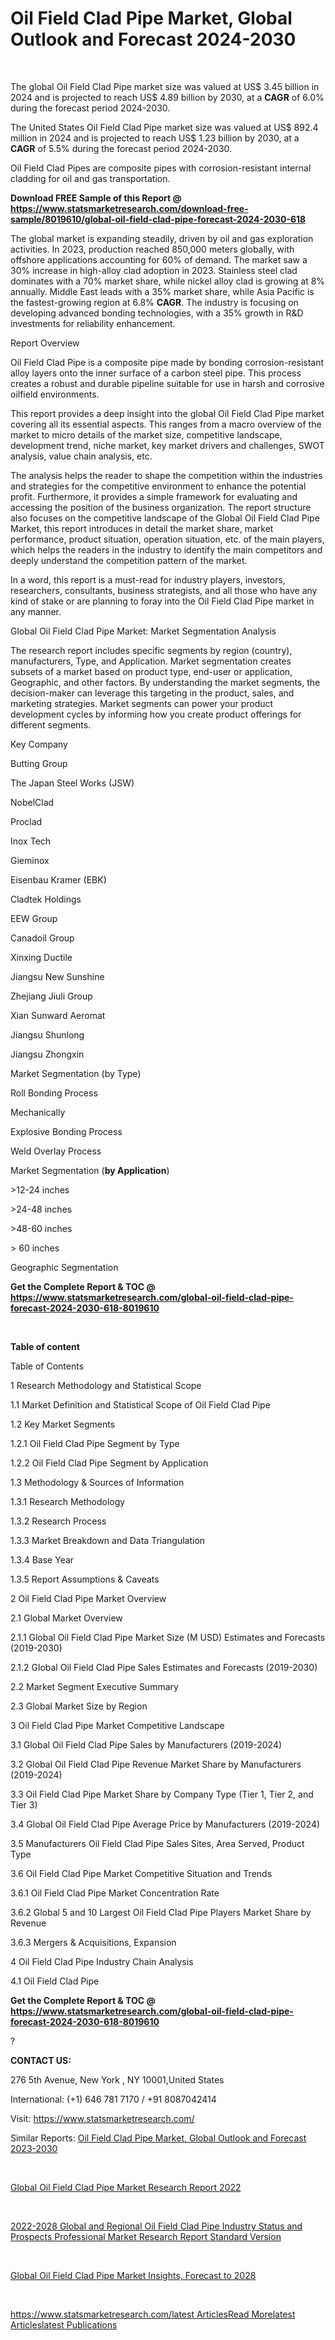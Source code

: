 <h1>Oil Field Clad Pipe Market, Global Outlook and Forecast 2024-2030</h1><br/><p>The global Oil Field Clad Pipe market size was valued at US$ 3.45 billion in 2024 and is projected to reach US$ 4.89 billion by 2030, at a <strong>CAGR</strong> of 6.0% during the forecast period 2024-2030.</p>
 
 
 
 <p>The United States Oil Field Clad Pipe market size was valued at US$ 892.4 million in 2024 and is projected to reach US$ 1.23 billion by 2030, at a <strong>CAGR</strong> of 5.5% during the forecast period 2024-2030.</p>
 
 
 
 <p>Oil Field Clad Pipes are composite pipes with corrosion-resistant internal cladding for oil and gas transportation.</p>
 
 
 
 <p><strong>Download FREE Sample of this Report @ <a href="https://www.statsmarketresearch.com/download-free-sample/8019610/global-oil-field-clad-pipe-forecast-2024-2030-618">https://www.statsmarketresearch.com/download-free-sample/8019610/global-oil-field-clad-pipe-forecast-2024-2030-618</a></strong></p>
 
 
 
 <p>The global market is expanding steadily, driven by oil and gas exploration activities. In 2023, production reached 850,000 meters globally, with offshore applications accounting for 60% of demand. The market saw a 30% increase in high-alloy clad adoption in 2023. Stainless steel clad dominates with a 70% market share, while nickel alloy clad is growing at 8% annually. Middle East leads with a 35% market share, while Asia Pacific is the fastest-growing region at 6.8% <strong>CAGR</strong>. The industry is focusing on developing advanced bonding technologies, with a 35% growth in R&D investments for reliability enhancement.</p>
 
 
 
 <p>Report Overview</p>
 
 
 
 <p>Oil Field Clad Pipe is a composite pipe made by bonding corrosion-resistant alloy layers onto the inner surface of a carbon steel pipe. This process creates a robust and durable pipeline suitable for use in harsh and corrosive oilfield environments.</p>
 
 
 
 <p>This report provides a deep insight into the global Oil Field Clad Pipe market covering all its essential aspects. This ranges from a macro overview of the market to micro details of the market size, competitive landscape, development trend, niche market, key market drivers and challenges, SWOT analysis, value chain analysis, etc.</p>
 
 
 
 <p>The analysis helps the reader to shape the competition within the industries and strategies for the competitive environment to enhance the potential profit. Furthermore, it provides a simple framework for evaluating and accessing the position of the business organization. The report structure also focuses on the competitive landscape of the Global Oil Field Clad Pipe Market, this report introduces in detail the market share, market performance, product situation, operation situation, etc. of the main players, which helps the readers in the industry to identify the main competitors and deeply understand the competition pattern of the market.</p>
 
 
 
 <p>In a word, this report is a must-read for industry players, investors, researchers, consultants, business strategists, and all those who have any kind of stake or are planning to foray into the Oil Field Clad Pipe market in any manner.</p>
 
 
 
 <p>Global Oil Field Clad Pipe Market: Market Segmentation Analysis</p>
 
 
 
 <p>The research report includes specific segments by region (country), manufacturers, Type, and Application. Market segmentation creates subsets of a market based on product type, end-user or application, Geographic, and other factors. By understanding the market segments, the decision-maker can leverage this targeting in the product, sales, and marketing strategies. Market segments can power your product development cycles by informing how you create product offerings for different segments.</p>
 
 
 
 <p>Key Company</p>
 
 
 
 <p>Butting Group</p>
 
 
 
 <p>The Japan Steel Works (JSW)</p>
 
 
 
 <p>NobelClad</p>
 
 
 
 <p>Proclad</p>
 
 
 
 <p>Inox Tech</p>
 
 
 
 <p>Gieminox</p>
 
 
 
 <p>Eisenbau Kramer (EBK)</p>
 
 
 
 <p>Cladtek Holdings</p>
 
 
 
 <p>EEW Group</p>
 
 
 
 <p>Canadoil Group</p>
 
 
 
 <p>Xinxing Ductile</p>
 
 
 
 <p>Jiangsu New Sunshine</p>
 
 
 
 <p>Zhejiang Jiuli Group</p>
 
 
 
 <p>Xian Sunward Aeromat</p>
 
 
 
 <p>Jiangsu Shunlong</p>
 
 
 
 <p>Jiangsu Zhongxin</p>
 
 
 
 <p>Market Segmentation (by Type)</p>
 
 
 
 <p>Roll Bonding Process</p>
 
 
 
 <p>Mechanically</p>
 
 
 
 <p>Explosive Bonding Process</p>
 
 
 
 <p>Weld Overlay Process</p>
 
 
 
 <p>Market Segmentation (<strong>by Application</strong>)</p>
 
 
 
 <p>>12-24 inches</p>
 
 
 
 <p>>24-48 inches</p>
 
 
 
 <p>>48-60 inches</p>
 
 
 
 <p>> 60 inches</p>
 
 
 
 <p>Geographic Segmentation</p>
 
 
 
 <div><b>Get the Complete Report & TOC @ <a href="https://www.statsmarketresearch.com/global-oil-field-clad-pipe-forecast-2024-2030-618-8019610">https://www.statsmarketresearch.com/global-oil-field-clad-pipe-forecast-2024-2030-618-8019610</a></b></div>
 
 
 
 <p><br />
 
 <b>Table of content</b></p>
 
 
 
 <p>Table of Contents<br />
 
 1 Research Methodology and Statistical Scope<br />
 
 1.1 Market Definition and Statistical Scope of Oil Field Clad Pipe<br />
 
 1.2 Key Market Segments<br />
 
 1.2.1 Oil Field Clad Pipe Segment by Type<br />
 
 1.2.2 Oil Field Clad Pipe Segment by Application<br />
 
 1.3 Methodology & Sources of Information<br />
 
 1.3.1 Research Methodology<br />
 
 1.3.2 Research Process<br />
 
 1.3.3 Market Breakdown and Data Triangulation<br />
 
 1.3.4 Base Year<br />
 
 1.3.5 Report Assumptions & Caveats<br />
 
 2 Oil Field Clad Pipe Market Overview<br />
 
 2.1 Global Market Overview<br />
 
 2.1.1 Global Oil Field Clad Pipe Market Size (M USD) Estimates and Forecasts (2019-2030)<br />
 
 2.1.2 Global Oil Field Clad Pipe Sales Estimates and Forecasts (2019-2030)<br />
 
 2.2 Market Segment Executive Summary<br />
 
 2.3 Global Market Size by Region<br />
 
 3 Oil Field Clad Pipe Market Competitive Landscape<br />
 
 3.1 Global Oil Field Clad Pipe Sales by Manufacturers (2019-2024)<br />
 
 3.2 Global Oil Field Clad Pipe Revenue Market Share by Manufacturers (2019-2024)<br />
 
 3.3 Oil Field Clad Pipe Market Share by Company Type (Tier 1, Tier 2, and Tier 3)<br />
 
 3.4 Global Oil Field Clad Pipe Average Price by Manufacturers (2019-2024)<br />
 
 3.5 Manufacturers Oil Field Clad Pipe Sales Sites, Area Served, Product Type<br />
 
 3.6 Oil Field Clad Pipe Market Competitive Situation and Trends<br />
 
 3.6.1 Oil Field Clad Pipe Market Concentration Rate<br />
 
 3.6.2 Global 5 and 10 Largest Oil Field Clad Pipe Players Market Share by Revenue<br />
 
 3.6.3 Mergers & Acquisitions, Expansion<br />
 
 4 Oil Field Clad Pipe Industry Chain Analysis<br />
 
 4.1 Oil Field Clad Pipe</p>
 
 
 
 <div><b>Get the Complete Report & TOC @ <a href="https://www.statsmarketresearch.com/global-oil-field-clad-pipe-forecast-2024-2030-618-8019610">https://www.statsmarketresearch.com/global-oil-field-clad-pipe-forecast-2024-2030-618-8019610</a></b></div>
 
 
 
 <p>? </p>
 
 
 
 <p><b>CONTACT US:</b><br />
 
 276 5th Avenue, New York , NY 10001,United States<br />
 
 International: (+1) 646 781 7170 / +91 8087042414<br />
 
 Visit: <a href="https://www.statsmarketresearch.com/">https://www.statsmarketresearch.com/</a><br />
 
 Similar Reports: <a href="https://www.statsmarketresearch.com/global-oil-field-clad-pipe-forecast-2024-2030-618-8019610">Oil Field Clad Pipe Market, Global Outlook and Forecast 2023-2030</a><br />
 
 <br />
 
 <a href="https://www.statsmarketresearch.com/global-oil-field-clad-pipe-forecast-2024-2030-618-8019610">Global Oil Field Clad Pipe Market Research Report 2022</a><br />
 
 <br />
 
 <a href="https://www.statsmarketresearch.com/global-oil-field-clad-pipe-forecast-2024-2030-618-8019610">2022-2028 Global and Regional Oil Field Clad Pipe Industry Status and Prospects Professional Market Research Report Standard Version</a><br />
 
 <br />
 
 <a href="https://www.statsmarketresearch.com/global-oil-field-clad-pipe-forecast-2024-2030-618-8019610">Global Oil Field Clad Pipe Market Insights, Forecast to 2028</a><br />
 
 <br />
 
 <a href="https://gyeongbokgung.com">https://www.statsmarketresearch.com/</a><a href="https://hallyeomaritime.com">latest Articles</a><a href="https://jingwansa.com">Read More</a><a href="https://nguoiviet.jp/">latest Articles</a><a href="https://www.intelmarketresearch.com/">latest Publications</a></p>